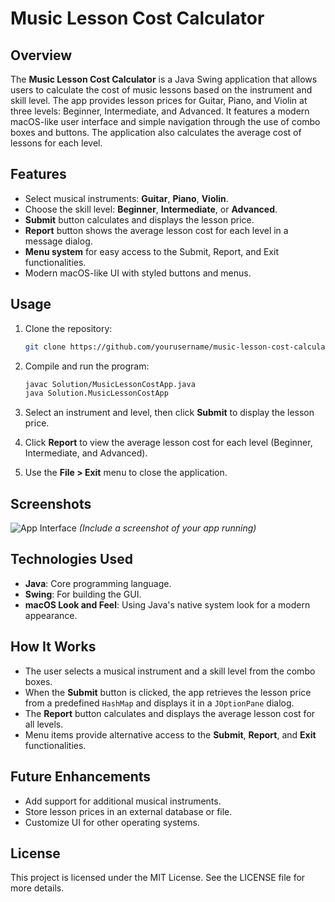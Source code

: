 # Music Lesson Cost Calculator

## Overview
The **Music Lesson Cost Calculator** is a Java Swing application that allows users to calculate the cost of music lessons based on the instrument and skill level. The app provides lesson prices for Guitar, Piano, and Violin at three levels: Beginner, Intermediate, and Advanced. It features a modern macOS-like user interface and simple navigation through the use of combo boxes and buttons. The application also calculates the average cost of lessons for each level.

## Features
- Select musical instruments: **Guitar**, **Piano**, **Violin**.
- Choose the skill level: **Beginner**, **Intermediate**, or **Advanced**.
- **Submit** button calculates and displays the lesson price.
- **Report** button shows the average lesson cost for each level in a message dialog.
- **Menu system** for easy access to the Submit, Report, and Exit functionalities.
- Modern macOS-like UI with styled buttons and menus.
  
## Usage

1. Clone the repository:
   ```bash
   git clone https://github.com/yourusername/music-lesson-cost-calculator.git
   ```
   
2. Compile and run the program:
   ```bash
   javac Solution/MusicLessonCostApp.java
   java Solution.MusicLessonCostApp
   ```

3. Select an instrument and level, then click **Submit** to display the lesson price.

4. Click **Report** to view the average lesson cost for each level (Beginner, Intermediate, and Advanced).

5. Use the **File > Exit** menu to close the application.

## Screenshots

![App Interface](screenshot.png) *(Include a screenshot of your app running)*

## Technologies Used
- **Java**: Core programming language.
- **Swing**: For building the GUI.
- **macOS Look and Feel**: Using Java's native system look for a modern appearance.

## How It Works
- The user selects a musical instrument and a skill level from the combo boxes.
- When the **Submit** button is clicked, the app retrieves the lesson price from a predefined `HashMap` and displays it in a `JOptionPane` dialog.
- The **Report** button calculates and displays the average lesson cost for all levels.
- Menu items provide alternative access to the **Submit**, **Report**, and **Exit** functionalities.

## Future Enhancements
- Add support for additional musical instruments.
- Store lesson prices in an external database or file.
- Customize UI for other operating systems.

## License
This project is licensed under the MIT License. See the LICENSE file for more details.
